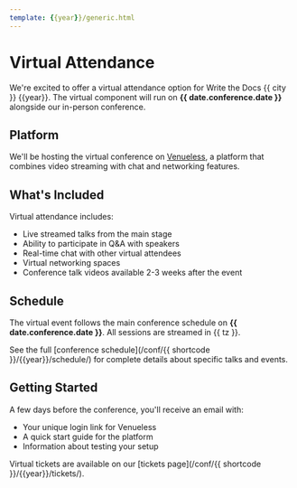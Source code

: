 ```yaml
---
template: {{year}}/generic.html
---
```


# Virtual Attendance

We're excited to offer a virtual attendance option for Write the Docs {{ city }} {{year}}.
The virtual component will run on **{{ date.conference.date }}** alongside our in-person conference.

## Platform

We'll be hosting the virtual conference on [Venueless](https://venueless.org),
a platform that combines video streaming with chat and networking features.

## What's Included

Virtual attendance includes:

* Live streamed talks from the main stage
* Ability to participate in Q&A with speakers
* Real-time chat with other virtual attendees
* Virtual networking spaces
* Conference talk videos available 2-3 weeks after the event

## Schedule

The virtual event follows the main conference schedule on **{{ date.conference.date }}**. All sessions are streamed in {{ tz }}.

See the full [conference schedule](/conf/{{ shortcode }}/{{year}}/schedule/) for complete details about specific talks and events.

## Getting Started

A few days before the conference, you'll receive an email with:

* Your unique login link for Venueless
* A quick start guide for the platform
* Information about testing your setup

Virtual tickets are available on our [tickets page](/conf/{{ shortcode }}/{{year}}/tickets/).
